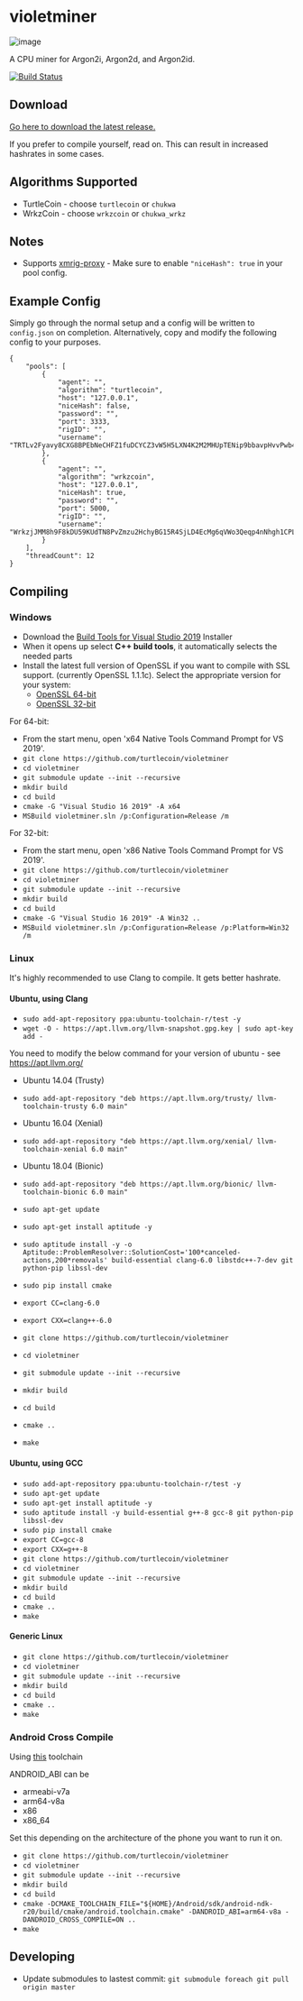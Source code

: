 # violetminer

![image](https://upload.wikimedia.org/wikipedia/commons/thumb/8/87/Argon_discharge_tube.jpg/640px-Argon_discharge_tube.jpg)

A CPU miner for Argon2i, Argon2d, and Argon2id.

[![Build Status](https://travis-ci.org/turtlecoin/violetminer.svg?branch=master)](https://travis-ci.org/turtlecoin/violetminer)

## Download

[Go here to download the latest release.](https://github.com/turtlecoin/violetminer/releases) 

If you prefer to compile yourself, read on. This can result in increased hashrates in some cases.

## Algorithms Supported
* TurtleCoin - choose `turtlecoin` or `chukwa`
* WrkzCoin - choose `wrkzcoin` or `chukwa_wrkz`

## Notes
* Supports [xmrig-proxy](https://github.com/xmrig/xmrig-proxy) - Make sure to enable `"niceHash": true` in your pool config.

## Example Config

Simply go through the normal setup and a config will be written to `config.json` on completion.
Alternatively, copy and modify the following config to your purposes.

```
{
    "pools": [
        {
            "agent": "",
            "algorithm": "turtlecoin",
            "host": "127.0.0.1",
            "niceHash": false,
            "password": "",
            "port": 3333,
            "rigID": "",
            "username": "TRTLv2Fyavy8CXG8BPEbNeCHFZ1fuDCYCZ3vW5H5LXN4K2M2MHUpTENip9bbavpHvvPwb4NDkBWrNgURAd5DB38FHXWZyoBh4wW"
        },
        {
            "agent": "",
            "algorithm": "wrkzcoin",
            "host": "127.0.0.1",
            "niceHash": true,
            "password": "",
            "port": 5000,
            "rigID": "",
            "username": "WrkzjJMM8h9F8kDU59KUdTN8PvZmzu2HchyBG15R4SjLD4EcMg6qVWo3Qeqp4nNhgh1CPL7ixCL1P4MNwNPr5nTw11ma1MMXr7"
        }
    ],
    "threadCount": 12
}
```

## Compiling

### Windows

- Download the [Build Tools for Visual Studio 2019](https://visualstudio.microsoft.com/thank-you-downloading-visual-studio/?sku=BuildTools&rel=16) Installer
- When it opens up select **C++ build tools**, it automatically selects the needed parts
- Install the latest full version of OpenSSL if you want to compile with SSL support. (currently OpenSSL 1.1.1c). Select the appropriate version for your system:
  - [OpenSSL 64-bit](https://slproweb.com/download/Win64OpenSSL-1_1_1c.exe)
  - [OpenSSL 32-bit](https://slproweb.com/download/Win32OpenSSL-1_1_1c.exe)

For 64-bit:
- From the start menu, open 'x64 Native Tools Command Prompt for VS 2019'.
- `git clone https://github.com/turtlecoin/violetminer`
- `cd violetminer`
- `git submodule update --init --recursive`
- `mkdir build`
- `cd build`
- `cmake -G "Visual Studio 16 2019" -A x64`
- `MSBuild violetminer.sln /p:Configuration=Release /m`

For 32-bit:
- From the start menu, open 'x86 Native Tools Command Prompt for VS 2019'.
- `git clone https://github.com/turtlecoin/violetminer`
- `cd violetminer`
- `git submodule update --init --recursive`
- `mkdir build`
- `cd build`
- `cmake -G "Visual Studio 16 2019" -A Win32 ..`
- `MSBuild violetminer.sln /p:Configuration=Release /p:Platform=Win32 /m` 

### Linux

It's highly recommended to use Clang to compile. It gets better hashrate.

#### Ubuntu, using Clang

- `sudo add-apt-repository ppa:ubuntu-toolchain-r/test -y`
- `wget -O - https://apt.llvm.org/llvm-snapshot.gpg.key | sudo apt-key add -`

You need to modify the below command for your version of ubuntu - see https://apt.llvm.org/

* Ubuntu 14.04 (Trusty)
- `sudo add-apt-repository "deb https://apt.llvm.org/trusty/ llvm-toolchain-trusty 6.0 main"`

* Ubuntu 16.04 (Xenial)
- `sudo add-apt-repository "deb https://apt.llvm.org/xenial/ llvm-toolchain-xenial 6.0 main"`

* Ubuntu 18.04 (Bionic)
- `sudo add-apt-repository "deb https://apt.llvm.org/bionic/ llvm-toolchain-bionic 6.0 main"`

- `sudo apt-get update`
- `sudo apt-get install aptitude -y`
- `sudo aptitude install -y -o Aptitude::ProblemResolver::SolutionCost='100*canceled-actions,200*removals' build-essential clang-6.0 libstdc++-7-dev git python-pip libssl-dev`
- `sudo pip install cmake`
- `export CC=clang-6.0`
- `export CXX=clang++-6.0`
- `git clone https://github.com/turtlecoin/violetminer`
- `cd violetminer`
- `git submodule update --init --recursive`
- `mkdir build`
- `cd build`
- `cmake ..`
- `make`

#### Ubuntu, using GCC

- `sudo add-apt-repository ppa:ubuntu-toolchain-r/test -y`
- `sudo apt-get update`
- `sudo apt-get install aptitude -y`
- `sudo aptitude install -y build-essential g++-8 gcc-8 git python-pip libssl-dev`
- `sudo pip install cmake`
- `export CC=gcc-8`
- `export CXX=g++-8`
- `git clone https://github.com/turtlecoin/violetminer`
- `cd violetminer`
- `git submodule update --init --recursive`
- `mkdir build`
- `cd build`
- `cmake ..`
- `make`

#### Generic Linux

- `git clone https://github.com/turtlecoin/violetminer`
- `cd violetminer`
- `git submodule update --init --recursive`
- `mkdir build`
- `cd build`
- `cmake ..`
- `make`

### Android Cross Compile

Using [this](https://android.googlesource.com/platform/ndk/+/ndk-release-r20/build/cmake/android.toolchain.cmake) toolchain

ANDROID_ABI can be 

* armeabi-v7a
* arm64-v8a
* x86
* x86_64

Set this depending on the architecture of the phone you want to run it on.

- `git clone https://github.com/turtlecoin/violetminer`
- `cd violetminer`
- `git submodule update --init --recursive`
- `mkdir build`
- `cd build`
- `cmake -DCMAKE_TOOLCHAIN_FILE="${HOME}/Android/sdk/android-ndk-r20/build/cmake/android.toolchain.cmake" -DANDROID_ABI=arm64-v8a -DANDROID_CROSS_COMPILE=ON ..`
- `make`

## Developing

* Update submodules to lastest commit: `git submodule foreach git pull origin master`
